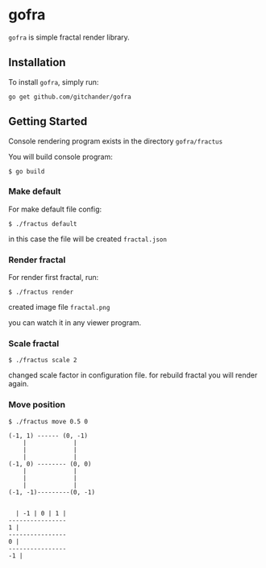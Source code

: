 # gofra

`gofra` is simple fractal render library.

## Installation

To install `gofra`, simply run:
```
go get github.com/gitchander/gofra
```

## Getting Started

Сonsole rendering program exists in the directory `gofra/fractus`

You will build console program:
```
$ go build
```

### Make default
For make default file config:
```
$ ./fractus default
```
in this case the file will be created `fractal.json`

### Render fractal
For render first fractal, run:
```
$ ./fractus render
```
created image file `fractal.png`

you can watch it in any viewer program.

### Scale fractal

```
$ ./fractus scale 2
```
changed scale factor in configuration file.
for rebuild fractal you will render again.

### Move position

```
$ ./fractus move 0.5 0
```

```
(-1, 1) ------ (0, -1)
    |             |
    |             |
    |             |
(-1, 0) -------- (0, 0)
    |             |
    |             |
    |             |
(-1, -1)---------(0, -1)


  | -1 | 0 | 1 |
----------------
1 |
----------------
0 |
----------------
-1 |

```

